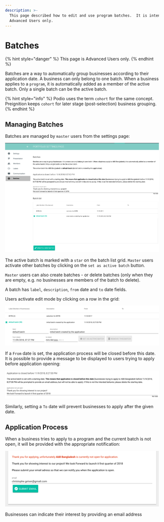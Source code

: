 ```yaml
---
description: >-
  This page described how to edit and use program batches.  It is intended for
  Advanced Users only.
---
```


# Batches

{% hint style="danger" %}
This page is Advanced Users only.
{% endhint %}

Batches are a way to automatically group businesses according to their application date. A business can only belong to one batch. When a business applies to a `program`, it is automatically added as a member of the active batch. Only a single batch can be the active batch.

{% hint style="info" %}
Podio uses the term `cohort` for the same concept. Preignition keeps `cohort` for later stage \(post-selection\) business grouping.
{% endhint %}

## Managing Batches

Batches are managed by `master` users from the settings page:

![Main Batch page](../../../.gitbook/assets/image%20%2826%29.png)

The active batch is marked with a `star` on the batch list grid. `Master` users activate other batches by clicking on the `set as active batch` button.

`Master` users can also create batches - or delete batches \(only when they are empty, e.g. no businesses are members of the batch to delete\).

A batch has `label`, `description`, `from` date and `to` date fields.

Users activate edit mode by clicking on a row in the grid:

![Batch details](../../../.gitbook/assets/image%20%2830%29.png)

If a `From` date is set, the application process will be closed before this date. It is possible to provide a message to be displayed to users trying to apply before application opening:

![Example of batch closing date](../../../.gitbook/assets/image%20%2843%29.png)

Similarly, setting a `To` date will prevent businesses to apply after the given date.



## Application Process

When a business tries to apply to a program and the current batch is not open, it will be provided with the appropriate notification:

![Message informing users that the application process is currently closed](../../../.gitbook/assets/image%20%2852%29.png)

Businesses can indicate their interest by providing an email address




